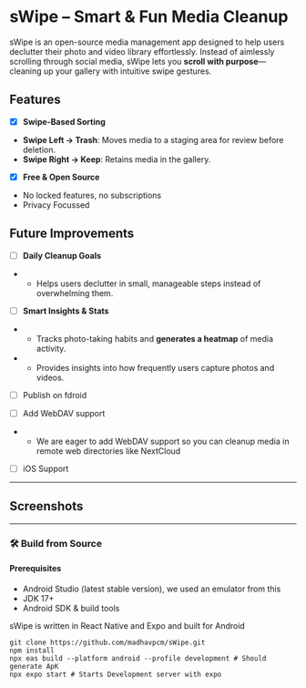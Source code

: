 # sWipe – Smart & Fun Media Cleanup

sWipe is an open-source media management app designed to help users declutter their photo and video library effortlessly. Instead of aimlessly scrolling through social media, sWipe lets you **scroll with purpose**—cleaning up your gallery with intuitive swipe gestures.

## Features

- [x] **Swipe-Based Sorting**
- **Swipe Left → Trash**: Moves media to a staging area for review before deletion.
- **Swipe Right → Keep**: Retains media in the gallery.

- [x] **Free & Open Source**
- No locked features, no subscriptions
- Privacy Focussed


## Future Improvements

- [ ] **Daily Cleanup Goals**
- - Helps users declutter in small, manageable steps instead of overwhelming them.

- [ ] **Smart Insights & Stats**
- - Tracks photo-taking habits and **generates a heatmap** of media activity.
- - Provides insights into how frequently users capture photos and videos.

- [ ] Publish on fdroid

- [ ] Add WebDAV support
- - We are eager to add WebDAV support so you can cleanup media in remote web directories like NextCloud

- [ ] iOS Support

---

## Screenshots

---


### 🛠 Build from Source

#### Prerequisites

- Android Studio (latest stable version), we used an emulator from this
- JDK 17+
- Android SDK & build tools

sWipe is written in React Native and Expo and built for Android 

```
git clone https://github.com/madhavpcm/sWipe.git 
npm install
npx eas build --platform android --profile development # Should generate ApK
npx expo start # Starts Development server with expo
```

